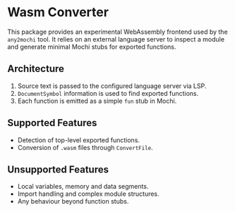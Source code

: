 # Wasm Converter

This package provides an experimental WebAssembly frontend used by the
`any2mochi` tool. It relies on an external language server to inspect a
module and generate minimal Mochi stubs for exported functions.

## Architecture

1. Source text is passed to the configured language server via LSP.
2. `DocumentSymbol` information is used to find exported functions.
3. Each function is emitted as a simple `fun` stub in Mochi.

## Supported Features

- Detection of top-level exported functions.
- Conversion of `.wasm` files through `ConvertFile`.

## Unsupported Features

- Local variables, memory and data segments.
- Import handling and complex module structures.
- Any behaviour beyond function stubs.
